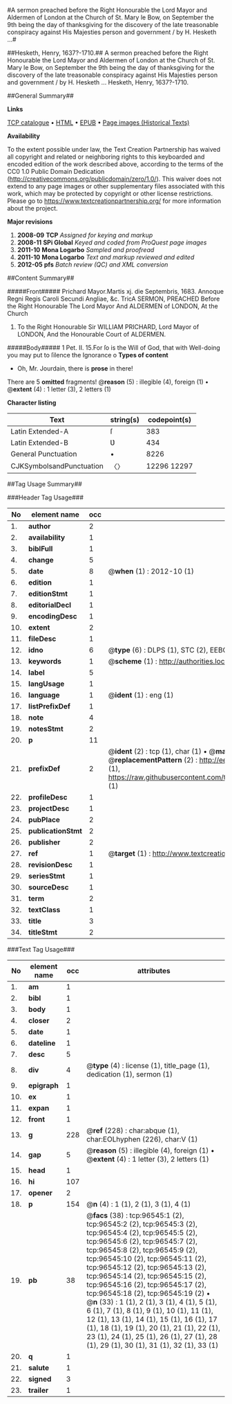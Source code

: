 #A sermon preached before the Right Honourable the Lord Mayor and Aldermen of London at the Church of St. Mary le Bow, on September the 9th being the day of thanksgiving for the discovery of the late treasonable conspiracy against His Majesties person and government / by H. Hesketh ...#

##Hesketh, Henry, 1637?-1710.##
A sermon preached before the Right Honourable the Lord Mayor and Aldermen of London at the Church of St. Mary le Bow, on September the 9th being the day of thanksgiving for the discovery of the late treasonable conspiracy against His Majesties person and government / by H. Hesketh ...
Hesketh, Henry, 1637?-1710.

##General Summary##

**Links**

[TCP catalogue](http://www.ota.ox.ac.uk/tcp/)  • 
[HTML](http://tei.it.ox.ac.uk/tcp/Texts-HTML/free/A43/A43460.html)  • 
[EPUB](http://tei.it.ox.ac.uk/tcp/Texts-EPUB/free/A43/A43460.epub) • 
[Page images (Historical Texts)](https://historicaltexts.jisc.ac.uk/eebo-13016546e)

**Availability**

To the extent possible under law, the Text Creation Partnership has waived all copyright and related or neighboring rights to this keyboarded and encoded edition of the work described above, according to the terms of the CC0 1.0 Public Domain Dedication (http://creativecommons.org/publicdomain/zero/1.0/). This waiver does not extend to any page images or other supplementary files associated with this work, which may be protected by copyright or other license restrictions. Please go to https://www.textcreationpartnership.org/ for more information about the project.

**Major revisions**

1. __2008-09__ __TCP__ *Assigned for keying and markup*
1. __2008-11__ __SPi Global__ *Keyed and coded from ProQuest page images*
1. __2011-10__ __Mona Logarbo__ *Sampled and proofread*
1. __2011-10__ __Mona Logarbo__ *Text and markup reviewed and edited*
1. __2012-05__ __pfs__ *Batch review (QC) and XML conversion*

##Content Summary##

#####Front#####
Prichard Mayor.Martis xj. die Septembris, 1683. Annoque Regni Regis Caroli Secundi Angliae, &c. TricA SERMON, PREACHED Before the Right Honourable The Lord Mayor And ALDERMEN of LONDON, At the Church 
1. To the Right Honourable Sir WILLIAM PRICHARD, Lord Mayor of LONDON, And the Honourable Court of ALDERMEN.

#####Body#####
1 Pet. II. 15.For ſo is the Will of God, that with Well-doing you may put to ſilence the Ignorance o
**Types of content**

  * Oh, Mr. Jourdain, there is **prose** in there!

There are 5 **omitted** fragments! 
 @__reason__ (5) : illegible (4), foreign (1)  •  @__extent__ (4) : 1 letter (3), 2 letters (1)

**Character listing**


|Text|string(s)|codepoint(s)|
|---|---|---|
|Latin Extended-A|ſ|383|
|Latin Extended-B|Ʋ|434|
|General Punctuation|•|8226|
|CJKSymbolsandPunctuation|〈〉|12296 12297|

##Tag Usage Summary##

###Header Tag Usage###

|No|element name|occ|attributes|
|---|---|---|---|
|1.|__author__|2||
|2.|__availability__|1||
|3.|__biblFull__|1||
|4.|__change__|5||
|5.|__date__|8| @__when__ (1) : 2012-10 (1)|
|6.|__edition__|1||
|7.|__editionStmt__|1||
|8.|__editorialDecl__|1||
|9.|__encodingDesc__|1||
|10.|__extent__|2||
|11.|__fileDesc__|1||
|12.|__idno__|6| @__type__ (6) : DLPS (1), STC (2), EEBO-CITATION (1), OCLC (1), VID (1)|
|13.|__keywords__|1| @__scheme__ (1) : http://authorities.loc.gov/ (1)|
|14.|__label__|5||
|15.|__langUsage__|1||
|16.|__language__|1| @__ident__ (1) : eng (1)|
|17.|__listPrefixDef__|1||
|18.|__note__|4||
|19.|__notesStmt__|2||
|20.|__p__|11||
|21.|__prefixDef__|2| @__ident__ (2) : tcp (1), char (1)  •  @__matchPattern__ (2) : ([0-9\-]+):([0-9IVX]+) (1), (.+) (1)  •  @__replacementPattern__ (2) : http://eebo.chadwyck.com/downloadtiff?vid=$1&page=$2 (1), https://raw.githubusercontent.com/textcreationpartnership/Texts/master/tcpchars.xml#$1 (1)|
|22.|__profileDesc__|1||
|23.|__projectDesc__|1||
|24.|__pubPlace__|2||
|25.|__publicationStmt__|2||
|26.|__publisher__|2||
|27.|__ref__|1| @__target__ (1) : http://www.textcreationpartnership.org/docs/. (1)|
|28.|__revisionDesc__|1||
|29.|__seriesStmt__|1||
|30.|__sourceDesc__|1||
|31.|__term__|2||
|32.|__textClass__|1||
|33.|__title__|3||
|34.|__titleStmt__|2||


###Text Tag Usage###

|No|element name|occ|attributes|
|---|---|---|---|
|1.|__am__|1||
|2.|__bibl__|1||
|3.|__body__|1||
|4.|__closer__|2||
|5.|__date__|1||
|6.|__dateline__|1||
|7.|__desc__|5||
|8.|__div__|4| @__type__ (4) : license (1), title_page (1), dedication (1), sermon (1)|
|9.|__epigraph__|1||
|10.|__ex__|1||
|11.|__expan__|1||
|12.|__front__|1||
|13.|__g__|228| @__ref__ (228) : char:abque (1), char:EOLhyphen (226), char:V (1)|
|14.|__gap__|5| @__reason__ (5) : illegible (4), foreign (1)  •  @__extent__ (4) : 1 letter (3), 2 letters (1)|
|15.|__head__|1||
|16.|__hi__|107||
|17.|__opener__|2||
|18.|__p__|154| @__n__ (4) : 1 (1), 2 (1), 3 (1), 4 (1)|
|19.|__pb__|38| @__facs__ (38) : tcp:96545:1 (2), tcp:96545:2 (2), tcp:96545:3 (2), tcp:96545:4 (2), tcp:96545:5 (2), tcp:96545:6 (2), tcp:96545:7 (2), tcp:96545:8 (2), tcp:96545:9 (2), tcp:96545:10 (2), tcp:96545:11 (2), tcp:96545:12 (2), tcp:96545:13 (2), tcp:96545:14 (2), tcp:96545:15 (2), tcp:96545:16 (2), tcp:96545:17 (2), tcp:96545:18 (2), tcp:96545:19 (2)  •  @__n__ (33) : 1 (1), 2 (1), 3 (1), 4 (1), 5 (1), 6 (1), 7 (1), 8 (1), 9 (1), 10 (1), 11 (1), 12 (1), 13 (1), 14 (1), 15 (1), 16 (1), 17 (1), 18 (1), 19 (1), 20 (1), 21 (1), 22 (1), 23 (1), 24 (1), 25 (1), 26 (1), 27 (1), 28 (1), 29 (1), 30 (1), 31 (1), 32 (1), 33 (1)|
|20.|__q__|1||
|21.|__salute__|1||
|22.|__signed__|3||
|23.|__trailer__|1||
